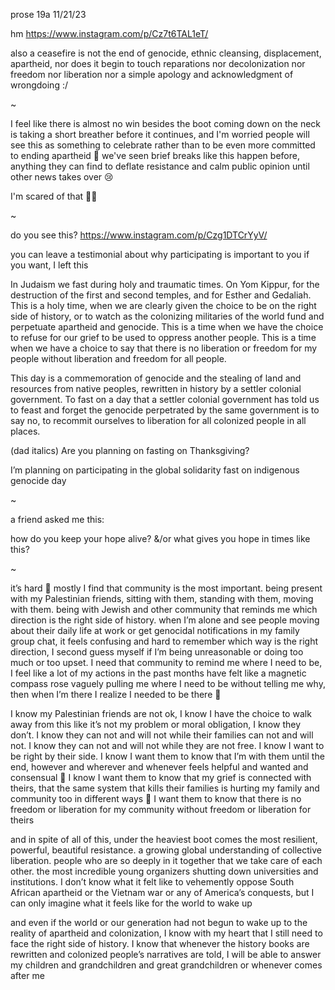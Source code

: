 prose 19a 11/21/23

hm https://www.instagram.com/p/Cz7t6TAL1eT/

also a ceasefire is not the end of genocide, ethnic cleansing, displacement, apartheid, nor does it begin to touch reparations nor decolonization nor freedom nor liberation nor a simple apology and acknowledgment of wrongdoing :/

~

I feel like there is almost no win besides the boot coming down on the neck is taking a short breather before it continues, and I'm worried people will see this as something to celebrate rather than to be even more committed to ending apartheid 🥺 we've seen brief breaks like this happen before, anything they can find to deflate resistance and calm public opinion until other news takes over 😢

I'm scared of that 🥺😢

~

do you see this? https://www.instagram.com/p/Czg1DTCrYyV/

you can leave a testimonial about why participating is important to you if you want, I left this

In Judaism we fast during holy and traumatic times. On Yom Kippur, for the destruction of the first and second temples, and for Esther and Gedaliah. This is a holy time, when we are clearly given the choice to be on the right side of history, or to watch as the colonizing militaries of the world fund and perpetuate apartheid and genocide. This is a time when we have the choice to refuse for our grief to be used to oppress another people. This is a time when we have a choice to say that there is no liberation or freedom for my people without liberation and freedom for all people.

This day is a commemoration of genocide and the stealing of land and resources from native peoples, rewritten in history by a settler colonial government. To fast on a day that a settler colonial government has told us to feast and forget the genocide perpetrated by the same government is to say no, to recommit ourselves to liberation for all colonized people in all places.

(dad italics)
Are you planning on fasting on Thanksgiving?

I’m planning on participating in the global solidarity fast on indigenous genocide day

~

a friend asked me this:

how do you keep your hope alive? &/or what gives you hope in times like this?

~

it’s hard 🥺 mostly I find that community is the most important. being present with my Palestinian friends, sitting with them, standing with them, moving with them. being with Jewish and other community that reminds me which direction is the right side of history. when I’m alone and see people moving about their daily life at work or get genocidal notifications in my family group chat, it feels confusing and hard to remember which way is the right direction, I second guess myself if I’m being unreasonable or doing too much or too upset. I need that community to remind me where I need to be, I feel like a lot of my actions in the past months have felt like a magnetic compass rose vaguely pulling me where I need to be without telling me why, then when I’m there I realize I needed to be there 🥺

I know my Palestinian friends are not ok, I know I have the choice to walk away from this like it’s not my problem or moral obligation, I know they don’t. I know they can not and will not while their families can not and will not. I know they can not and will not while they are not free. I know I want to be right by their side. I know I want them to know that I’m with them until the end, however and wherever and whenever feels helpful and wanted and consensual 🥺 I know I want them to know that my grief is connected with theirs, that the same system that kills their families is hurting my family and community too in different ways 🥺 I want them to know that there is no freedom or liberation for my community without freedom or liberation for theirs

and in spite of all of this, under the heaviest boot comes the most resilient, powerful, beautiful resistance. a growing global understanding of collective liberation. people who are so deeply in it together that we take care of each other. the most incredible young organizers shutting down universities and institutions. I don’t know what it felt like to vehemently oppose South African apartheid or the Vietnam war or any of America’s conquests, but I can only imagine what it feels like for the world to wake up

and even if the world or our generation had not begun to wake up to the reality of apartheid and colonization, I know with my heart that I still need to face the right side of history. I know that whenever the history books are rewritten and colonized people’s narratives are told, I will be able to answer my children and grandchildren and great grandchildren or whenever comes after me
